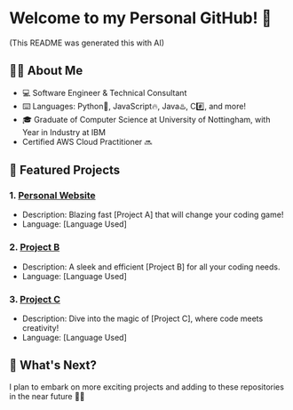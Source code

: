 # Welcome to my Personal GitHub! 🥶

(This README was generated this with AI)

## 🧑‍💻 About Me

- 💻 Software Engineer & Technical Consultant
- ⌨️ Languages: Python🐍, JavaScript🔥, Java♨️, C#️⃣, and more! 
- 🎓 Graduate of Computer Science at University of Nottingham, with Year in Industry at IBM
- Certified AWS Cloud Practitioner 🔜

## 🔧 Featured Projects

### 1. [Personal Website](https://wwww.github.com/nabzali/nabzali.github.io)
   - Description: Blazing fast [Project A] that will change your coding game!
   - Language: [Language Used]

### 2. [Project B](link-to-project-B)
   - Description: A sleek and efficient [Project B] for all your coding needs.
   - Language: [Language Used]

### 3. [Project C](link-to-project-C)
   - Description: Dive into the magic of [Project C], where code meets creativity!
   - Language: [Language Used]

## 🚀 What's Next?

I plan to embark on more exciting projects and adding to these repositories in the near future 🚀✨
